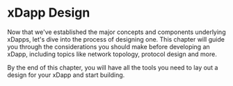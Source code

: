 # xDapp Design

Now that we've established the major concepts and components underlying xDapps, let's dive into the process of designing one. This chapter will guide you through the considerations you should make before developing an xDapp, including topics like network topology, protocol design and more.

By the end of this chapter, you will have all the tools you need to lay out a design for your xDapp and start building.
